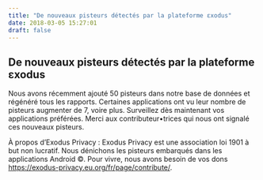 ```yaml
---
title: "De nouveaux pisteurs détectés par la plateforme εxodus"
date: 2018-03-05 15:27:01
draft: false
---
```


## De nouveaux pisteurs détectés par la plateforme εxodus
Nous avons récemment ajouté 50 pisteurs dans notre base de données et régénéré tous les rapports.
Certaines applications ont vu leur nombre de pisteurs augmenter de 7, voire plus.
Surveillez dès maintenant vos applications préférées.
Merci aux contributeur•trices qui nous ont signalé ces nouveaux pisteurs.

À propos d’Exodus Privacy :
Exodus Privacy est une association loi 1901 à but non lucratif. Nous dénichons les pisteurs embarqués dans les applications Android ©.
Pour vivre, nous avons besoin de vos dons https://exodus-privacy.eu.org/fr/page/contribute/.
